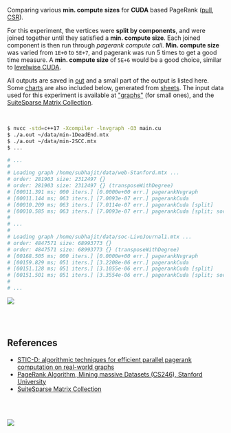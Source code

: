 Comparing various **min. compute sizes** for **CUDA** based PageRank ([pull], [CSR]).

For this experiment, the vertices were **split by components**, and were
joined together until they satisfied a **min. compute size**. Each joined
component is then run through *pagerank compute call*. **Min. compute size**
was varied from `1E+0` to `5E+7`, and pagerank was run 5 times to get a good
time measure. A **min. compute size** of `5E+6` would be a good choice,
similar to [levelwise CUDA].

All outputs are saved in [out](out/) and a small part of the output is listed
here. Some [charts] are also included below, generated from [sheets]. The input
data used for this experiment is available at ["graphs"] (for small ones), and
the [SuiteSparse Matrix Collection].

<br>

```bash
$ nvcc -std=c++17 -Xcompiler -lnvgraph -O3 main.cu
$ ./a.out ~/data/min-1DeadEnd.mtx
$ ./a.out ~/data/min-2SCC.mtx
$ ...

# ...
#
# Loading graph /home/subhajit/data/web-Stanford.mtx ...
# order: 281903 size: 2312497 {}
# order: 281903 size: 2312497 {} (transposeWithDegree)
# [00011.391 ms; 000 iters.] [0.0000e+00 err.] pagerankNvgraph
# [00011.144 ms; 063 iters.] [7.0093e-07 err.] pagerankCuda
# [00010.209 ms; 063 iters.] [7.0114e-07 err.] pagerankCuda [split]
# [00010.585 ms; 063 iters.] [7.0093e-07 err.] pagerankCuda [split; sort]
#
# ...
#
# Loading graph /home/subhajit/data/soc-LiveJournal1.mtx ...
# order: 4847571 size: 68993773 {}
# order: 4847571 size: 68993773 {} (transposeWithDegree)
# [00168.505 ms; 000 iters.] [0.0000e+00 err.] pagerankNvgraph
# [00159.829 ms; 051 iters.] [3.2208e-06 err.] pagerankCuda
# [00151.128 ms; 051 iters.] [3.1055e-06 err.] pagerankCuda [split]
# [00151.501 ms; 051 iters.] [3.3554e-06 err.] pagerankCuda [split; sort]
#
# ...
```

[![](https://i.imgur.com/fUfdxKB.gif)][sheets]

<br>
<br>


## References

- [STIC-D: algorithmic techniques for efficient parallel pagerank computation on real-world graphs][STIC-D algorithm]
- [PageRank Algorithm, Mining massive Datasets (CS246), Stanford University](http://snap.stanford.edu/class/cs246-videos-2019/lec9_190205-cs246-720.mp4)
- [SuiteSparse Matrix Collection]

<br>
<br>

[![](https://i.imgur.com/z8RKUMF.jpg)](https://www.youtube.com/watch?v=ocTgFXPnTgQ)

[STIC-D algorithm]: https://www.slideshare.net/SubhajitSahu/sticd-algorithmic-techniques-for-efficient-parallel-pagerank-computation-on-realworld-graphs
[SuiteSparse Matrix Collection]: https://suitesparse-collection-website.herokuapp.com
["graphs"]: https://github.com/puzzlef/graphs
[pull]: https://github.com/puzzlef/pagerank-push-vs-pull
[CSR]: https://github.com/puzzlef/pagerank-class-vs-csr
[levelwise CUDA]: https://github.com/puzzlef/pagerank-levelwise-cuda-adjust-compute-size
[charts]: https://photos.app.goo.gl/uFFqJ9NFfe5uxSxx9
[sheets]: https://docs.google.com/spreadsheets/d/1ZFnirMXPX7GFGwLaGKkbqu2f7KiTFPkvRYixq_mUDno/edit?usp=sharing
